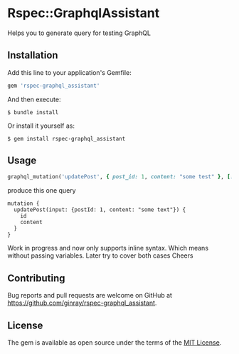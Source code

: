 # Rspec::GraphqlAssistant
Helps you to generate query for testing GraphQL

## Installation

Add this line to your application's Gemfile:

```ruby
gem 'rspec-graphql_assistant'
```

And then execute:

    $ bundle install

Or install it yourself as:

    $ gem install rspec-graphql_assistant

## Usage

```ruby
graphql_mutation('updatePost', { post_id: 1, content: "some test" }, [:id, :content])
```

produce this one query
```gql
mutation {
  updatePost(input: {postId: 1, content: "some text"}) {
    id
    content
  }
}

```

Work in progress and now only supports inline syntax. Which means without passing variables. Later try to cover both cases
Cheers

## Contributing

Bug reports and pull requests are welcome on GitHub at https://github.com/ginray/rspec-graphql_assistant.


## License

The gem is available as open source under the terms of the [MIT License](https://opensource.org/licenses/MIT).
